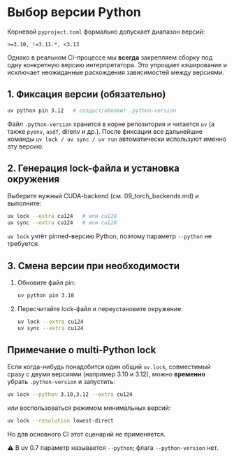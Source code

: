 # Выбор версии Python

Корневой `pyproject.toml` формально допускает диапазон версий:

```text
>=3.10, !=3.11.*, <3.13
```

Однако в реальном CI-процессе мы **всегда** закрепляем сборку под одну конкретную версию интерпретатора. Это упрощает кэширование и исключает неожиданные расхождения зависимостей между версиями.

## 1. Фиксация версии (обязательно)

```bash
uv python pin 3.12   # создаст/обновит .python-version
```

Файл `.python-version` хранится в корне репозитория и читается `uv` (а также `pyenv`, `asdf`, direnv и др.). После фиксации все дальнейшие команды `uv lock / uv sync / uv run` автоматически используют именно эту версию.

## 2. Генерация lock-файла и установка окружения

Выберите нужный CUDA-backend (см. 09_torch_backends.md) и выполните:

```bash
uv lock --extra cu124   # или cu128
uv sync --extra cu124   # или cu128
```

`uv lock` учтёт pinned-версию Python, поэтому параметр `--python` не требуется.

## 3. Смена версии при необходимости

1. Обновите файл pin:
   ```bash
   uv python pin 3.10
   ```
2. Пересчитайте lock-файл и переустановите окружение:
   ```bash
   uv lock --extra cu124
   uv sync --extra cu124
   ```

## Примечание о multi-Python lock

Если когда-нибудь понадобится один общий `uv.lock`, совместимый сразу с двумя версиями (например 3.10 и 3.12), можно **временно** убрать `.python-version` и запустить:

```bash
uv lock --python 3.10,3.12 --extra cu124
```

или воспользоваться режимом минимальных версий:

```bash
uv lock --resolution lowest-direct
```

Но для основного CI этот сценарий не применяется.

⚠️ В uv 0.7 параметр называется `--python`; флага `--python-version` нет.

